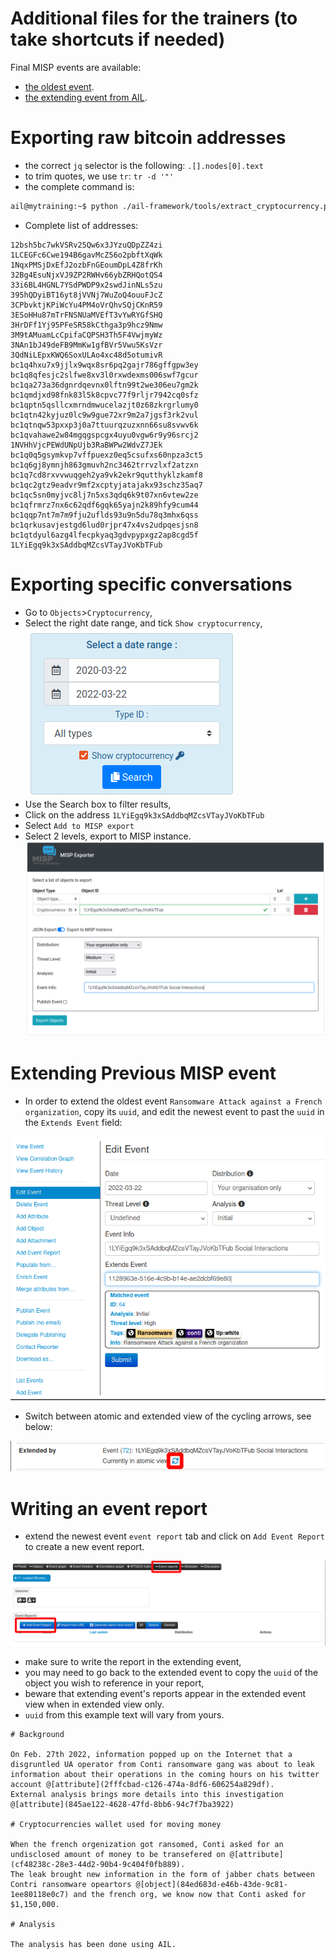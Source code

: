 # Additional files for the trainers (to take shortcuts if needed)

Final MISP events are available:
- [the oldest event](./misp.event.64.json).
- [the extending event from AIL](./misp.event.72.json).

# Exporting raw bitcoin addresses 
- the correct `jq` selector is the following: `.[].nodes[0].text`
- to trim quotes, we use `tr`: `tr -d '"'`
- the complete command is:
```bash 
ail@mytraining:~$ python ./ail-framework/tools/extract_cryptocurrency.py -t bitcoin  | jq .[].nodes[0].text | tr -d '"'
```
- Complete list of addresses:
```
12bsh5bc7wkVSRv25Qw6x3JYzuQDpZZ4zi
1LCEGFc6Cwe194B6gavMcZ56o2pbftXqWk
1NqxPMSjDxEfJ2ozbFnGEoumDpL4Z8frKh
32Bg4EsuNjxVJ9ZP2RWHv66ybZRHQotQS4
33i6BL4HGNL7YSdPWDP9x2swdJinNLs5zu
395hQDyiBT16yt8jVVNj7WuZoQ4ouuFJcZ
3CPbvktjKPiWcYu4PM4oVrQhvSQjCKnR59
3ESoHHu87mTrFNSNUaMVEfT3vYwRYGfSHQ
3HrDFf1Yj95PFeSR58kCthga3p9hcz9Nmw
3M9tAMuamLcCpifaCQPSH3Th5F4VwjmyWz
3NAn1bJ49deFB9MmKw1gfBVr5Vwu5KsVzr
3QdNiLEpxKWQ6SoxULAo4xc48d5otumivR
bc1q4hxu7x9jjlx9wqx8sr6pq2gajr786gffgpw3ey
bc1q8qfesjc2slfwe8xv3l0rxwdexms006swf7gcur
bc1qa273a36dgnrdqevnx0lftn99t2we306eu7gm2k
bc1qmdjxd98fnk83l5k8cpvc77f9rljr7942cq0sfz
bc1qptn5qsllcxmrndmwucelazjt0z68zkrgrlumy0
bc1qtn42kyjuz0lc9w9gue72xr9m2a7jgsf3rk2vul
bc1qtnqw53pxxp3j0a7ttuurqzuzxnn66su8svwv6k
bc1qvahawe2w84mgqgspcgx4uyu0vgw6r9y96srcj2
1NVHhVjcPEWdUNpUjb3RaBWPw2WdvZ7JEk
bc1q0q5gsymkvp7vffpuexz0eq5csufxs60npza3ct5
bc1q6gj8ymnjh863gmuvh2nc3462trrvzlxf2atzxn
bc1q7cd8rxvvwuqgeh2ya9vk2ekr9qutthyklzkamf8
bc1qc2gtz9eadvr9mf2xcptyjatajakx93schz35aq7
bc1qc5sn0myjvc8lj7n5xs3qdq6k9t07xn6vtew2ze
bc1qfrmrz7nx6c62qdf6gqk65yajn2k89hfy9cum44
bc1qqp7nt7m7m9fju2uflds93u9n5du78q3mhx6qss
bc1qrkusavjestgd6lud0rjpr47x4vs2udpqesjsn8
bc1qtdyul6azg4lfecpkyaq3gdvpypxgz2ap8cgd5f
1LYiEgq9k3xSAddbqMZcsVTayJVoKbTFub
```
# Exporting specific conversations 
- Go to `Objects`>`Cryptocurrency`,
- Select the right date range, and tick `Show cryptocurrency`,
![AIL-objects](../pictures/API-objects-crypto.png)
- Use the Search box to filter results,
- Click on the address `1LYiEgq9k3xSAddbqMZcsVTayJVoKbTFub`
- Select `Add to MISP export`
- Select 2 levels, export to MISP instance.
![AIL-objects2](../pictures/API-objects-crypto2.png)

# Extending Previous MISP event
- In order to extend the oldest event `Ransomware Attack against a French organization`, copy its `uuid`, and edit the newest event to past the `uuid` in the `Extends Event` field:

![MISP-extending](../pictures/MISP-extending.png)

- Switch between atomic and extended view of the cycling arrows, see below:

![MISP-extending-atomic](../pictures/MISP-event-extending-atomic.png)

# Writing an event report
- extend the newest event `event report` tab and click on `Add Event Report` to create a new event report.

![MISP-event-report](../pictures/MISP-event-report.png)

- make sure to write the report in the extending event,
- you may need to go back to the extended event to copy the `uuid` of the object you wish to reference in your report,
- beware that extending event's reports appear in the extended event view when in extended view only.
- `uuid` from this example text will vary from yours.

```
# Background

On Feb. 27th 2022, information popped up on the Internet that a disgruntled UA operator from Conti ransomware gang was about to leak information about their operations in the coming hours on his twitter account @[attribute](2fffcbad-c126-474a-8df6-606254a829df).
External analysis brings more details into this investigation @[attribute](845ae122-4628-47fd-8bb6-94c7f7ba3922)

# Cryptocurrencies wallet used for moving money

When the french orgenization got ransomed, Conti asked for an undisclosed amount of money to be transefered on @[attribute](cf48238c-28e3-44d2-90b4-9c404f0fb889).
The leak brought new information in the form of jabber chats between Contri ransomware opeartors @[object](84ed683d-e46b-43de-9c81-1ee80118e0c7) and the french org, we know now that Conti asked for $1,150,000.

# Analysis

The analysis has been done using AIL.
```